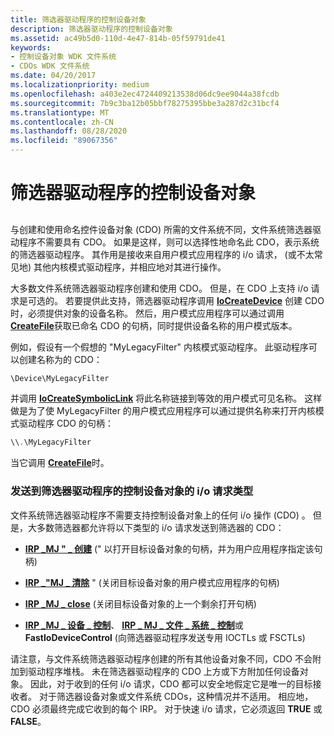 ```yaml
---
title: 筛选器驱动程序的控制设备对象
description: 筛选器驱动程序的控制设备对象
ms.assetid: ac49b5d0-110d-4e47-814b-05f59791de41
keywords:
- 控制设备对象 WDK 文件系统
- CDOs WDK 文件系统
ms.date: 04/20/2017
ms.localizationpriority: medium
ms.openlocfilehash: a403e2ec4724409213538d06dc9ee9044a38fcdb
ms.sourcegitcommit: 7b9c3ba12b05bbf78275395bbe3a287d2c31bcf4
ms.translationtype: MT
ms.contentlocale: zh-CN
ms.lasthandoff: 08/28/2020
ms.locfileid: "89067356"
---
```

# <a name="the-filter-drivers-control-device-object"></a>筛选器驱动程序的控制设备对象


## <span id="ddk_the_filter_drivers_control_device_object_if"></span><span id="DDK_THE_FILTER_DRIVERS_CONTROL_DEVICE_OBJECT_IF"></span>


与创建和使用命名控件设备对象 (CDO) 所需的文件系统不同，文件系统筛选器驱动程序不需要具有 CDO。 如果是这样，则可以选择性地命名此 CDO，表示系统的筛选器驱动程序。 其作用是接收来自用户模式应用程序的 i/o 请求， (或不太常见地) 其他内核模式驱动程序，并相应地对其进行操作。

大多数文件系统筛选器驱动程序创建和使用 CDO。 但是，在 CDO 上支持 i/o 请求是可选的。 若要提供此支持，筛选器驱动程序调用 [**IoCreateDevice**](/windows-hardware/drivers/ddi/wdm/nf-wdm-iocreatedevice) 创建 CDO 时，必须提供对象的设备名称。 然后，用户模式应用程序可以通过调用 [**CreateFile**](/windows/desktop/api/fileapi/nf-fileapi-createfilea)获取已命名 CDO 的句柄，同时提供设备名称的用户模式版本。

例如，假设有一个假想的 "MyLegacyFilter" 内核模式驱动程序。 此驱动程序可以创建名称为的 CDO：

```cpp
\Device\MyLegacyFilter
```

并调用 [**IoCreateSymbolicLink**](/windows-hardware/drivers/ddi/wdm/nf-wdm-iocreatesymboliclink) 将此名称链接到等效的用户模式可见名称。 这样做是为了使 MyLegacyFilter 的用户模式应用程序可以通过提供名称来打开内核模式驱动程序 CDO 的句柄：

```cpp
\\.\MyLegacyFilter
```

当它调用 [**CreateFile**](/windows/desktop/api/fileapi/nf-fileapi-createfilea)时。

### <a name="span-idtypes_of_i_o_requests_that_are_sent_to_the_filter_driver_s_control_devspanspan-idtypes_of_i_o_requests_that_are_sent_to_the_filter_driver_s_control_devspantypes-of-io-requests-that-are-sent-to-the-filter-drivers-control-device-object"></a><span id="types_of_i_o_requests_that_are_sent_to_the_filter_driver_s_control_dev"></span><span id="TYPES_OF_I_O_REQUESTS_THAT_ARE_SENT_TO_THE_FILTER_DRIVER_S_CONTROL_DEV"></span>发送到筛选器驱动程序的控制设备对象的 i/o 请求类型

文件系统筛选器驱动程序不需要支持控制设备对象上的任何 i/o 操作 (CDO) 。 但是，大多数筛选器都允许将以下类型的 i/o 请求发送到筛选器的 CDO：

-   [**IRP \_MJ " \_ 创建**](./irp-mj-create.md) (" 以打开目标设备对象的句柄，并为用户应用程序指定该句柄) 

-   [**IRP \_"MJ \_ 清除**](./irp-mj-cleanup.md) " (关闭目标设备对象的用户模式应用程序的句柄) 

-   [**IRP \_MJ \_ close**](./irp-mj-close.md) (关闭目标设备对象的上一个剩余打开句柄) 

-   [**IRP \_MJ \_ 设备 \_ 控制**](./irp-mj-device-control.md)、 [**IRP \_ MJ \_ 文件 \_ 系统 \_ 控制**](./irp-mj-file-system-control.md)或 **FastIoDeviceControl** (向筛选器驱动程序发送专用 IOCTLs 或 FSCTLs) 

请注意，与文件系统筛选器驱动程序创建的所有其他设备对象不同，CDO 不会附加到驱动程序堆栈。 未在筛选器驱动程序的 CDO 上方或下方附加任何设备对象。 因此，对于收到的任何 i/o 请求，CDO 都可以安全地假定它是唯一的目标接收者。 对于筛选器设备对象或文件系统 CDOs，这种情况并不适用。 相应地，CDO 必须最终完成它收到的每个 IRP。 对于快速 i/o 请求，它必须返回 **TRUE** 或 **FALSE**。

 

